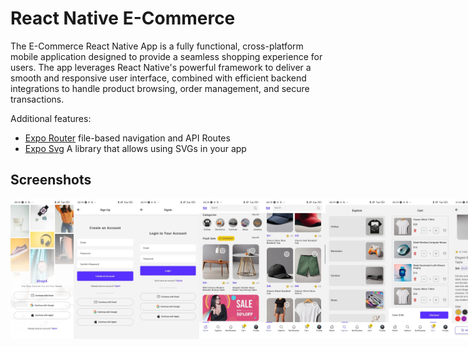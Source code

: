 # React Native E-Commerce

The E-Commerce React Native App is a fully functional, cross-platform mobile application designed to provide a seamless shopping experience for users. The app leverages React Native's powerful framework to deliver a smooth and responsive user interface, combined with efficient backend integrations to handle product browsing, order management, and secure transactions.

Additional features:

- [Expo Router](https://docs.expo.dev/routing/introduction/) file-based navigation and API Routes
- [Expo Svg](https://docs.expo.dev/versions/latest/sdk/svg/) A library that allows using SVGs in your app


## Screenshots

<div style="display: flex; flex-direction: 'row';">
<img src="./assets/screenshots/0.jpg" width=20%>
<img src="./assets/screenshots/1.jpg" width=20%>
<img src="./assets/screenshots/2.jpg" width=20%>
<img src="./assets/screenshots/3.jpg" width=20%>
<img src="./assets/screenshots/4.jpg" width=20%>
<img src="./assets/screenshots/5.jpg" width=20%>
<img src="./assets/screenshots/6.jpg" width=20%>
<img src="./assets/screenshots/7.jpg" width=20%>
<img src="./assets/screenshots/8.jpg" width=20%>
<img src="./assets/screenshots/9.jpg" width=20%>
</div>


